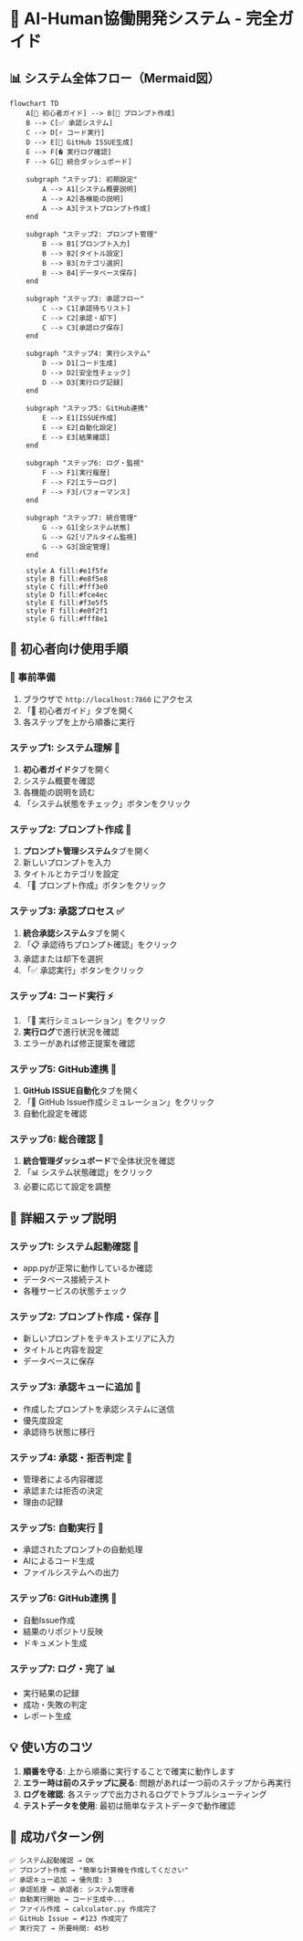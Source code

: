 # 🚀 AI-Human協働開発システム - 完全ガイド

## 📊 システム全体フロー（Mermaid図）

```mermaid
flowchart TD
    A[🎯 初心者ガイド] --> B[📝 プロンプト作成]
    B --> C[✅ 承認システム]
    C --> D[⚡ コード実行]
    D --> E[🚀 GitHub ISSUE生成]
    E --> F[� 実行ログ確認]
    F --> G[🎯 統合ダッシュボード]
    
    subgraph "ステップ1: 初期設定"
        A --> A1[システム概要説明]
        A --> A2[各機能の説明]
        A --> A3[テストプロンプト作成]
    end
    
    subgraph "ステップ2: プロンプト管理"
        B --> B1[プロンプト入力]
        B --> B2[タイトル設定]
        B --> B3[カテゴリ選択]
        B --> B4[データベース保存]
    end
    
    subgraph "ステップ3: 承認フロー"
        C --> C1[承認待ちリスト]
        C --> C2[承認・却下]
        C --> C3[承認ログ保存]
    end
    
    subgraph "ステップ4: 実行システム"
        D --> D1[コード生成]
        D --> D2[安全性チェック]
        D --> D3[実行ログ記録]
    end
    
    subgraph "ステップ5: GitHub連携"
        E --> E1[ISSUE作成]
        E --> E2[自動化設定]
        E --> E3[結果確認]
    end
    
    subgraph "ステップ6: ログ・監視"
        F --> F1[実行履歴]
        F --> F2[エラーログ]
        F --> F3[パフォーマンス]
    end
    
    subgraph "ステップ7: 統合管理"
        G --> G1[全システム状態]
        G --> G2[リアルタイム監視]
        G --> G3[設定管理]
    end
    
    style A fill:#e1f5fe
    style B fill:#e8f5e8
    style C fill:#fff3e0
    style D fill:#fce4ec
    style E fill:#f3e5f5
    style F fill:#e0f2f1
    style G fill:#fff8e1
```

## 🎯 初心者向け使用手順

### 🔧 事前準備
1. ブラウザで `http://localhost:7860` にアクセス
2. 「🚀 初心者ガイド」タブを開く
3. 各ステップを上から順番に実行

### ステップ1: システム理解 🎯
1. **初心者ガイド**タブを開く
2. システム概要を確認
3. 各機能の説明を読む
4. 「システム状態をチェック」ボタンをクリック

### ステップ2: プロンプト作成 📝
1. **プロンプト管理システム**タブを開く
2. 新しいプロンプトを入力
3. タイトルとカテゴリを設定
4. 「🚀 プロンプト作成」ボタンをクリック

### ステップ3: 承認プロセス ✅
1. **統合承認システム**タブを開く
2. 「📋 承認待ちプロンプト確認」をクリック
3. 承認または却下を選択
4. 「✅ 承認実行」ボタンをクリック

### ステップ4: コード実行 ⚡
1. 「🚀 実行シミュレーション」をクリック
2. **実行ログ**で進行状況を確認
3. エラーがあれば修正提案を確認

### ステップ5: GitHub連携 🚀
1. **GitHub ISSUE自動化**タブを開く
2. 「🐙 GitHub Issue作成シミュレーション」をクリック
3. 自動化設定を確認

### ステップ6: 総合確認 🎯
1. **統合管理ダッシュボード**で全体状況を確認
2. 「📊 システム状態確認」をクリック
3. 必要に応じて設定を調整

## 🔧 詳細ステップ説明

### ステップ1: システム起動確認 🎯
- app.pyが正常に動作しているか確認
- データベース接続テスト
- 各種サービスの状態チェック

### ステップ2: プロンプト作成・保存 📝
- 新しいプロンプトをテキストエリアに入力
- タイトルと内容を設定
- データベースに保存

### ステップ3: 承認キューに追加 📨
- 作成したプロンプトを承認システムに送信
- 優先度設定
- 承認待ち状態に移行

### ステップ4: 承認・拒否判定 🤔
- 管理者による内容確認
- 承認または拒否の決定
- 理由の記録

### ステップ5: 自動実行 🚀
- 承認されたプロンプトの自動処理
- AIによるコード生成
- ファイルシステムへの出力

### ステップ6: GitHub連携 🐙
- 自動Issue作成
- 結果のリポジトリ反映
- ドキュメント生成

### ステップ7: ログ・完了 📊
- 実行結果の記録
- 成功・失敗の判定
- レポート生成

## 💡 使い方のコツ

1. **順番を守る**: 上から順番に実行することで確実に動作します
2. **エラー時は前のステップに戻る**: 問題があれば一つ前のステップから再実行
3. **ログを確認**: 各ステップで出力されるログでトラブルシューティング
4. **テストデータを使用**: 最初は簡単なテストデータで動作確認

## 🎯 成功パターン例

```
✅ システム起動確認 → OK
✅ プロンプト作成 → "簡単な計算機を作成してください"
✅ 承認キュー追加 → 優先度: 3
✅ 承認処理 → 承認者: システム管理者
✅ 自動実行開始 → コード生成中...
✅ ファイル作成 → calculator.py 作成完了
✅ GitHub Issue → #123 作成完了
✅ 実行完了 → 所要時間: 45秒
```
